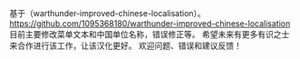 基于（warthunder-improved-chinese-localisation）。
https://github.com/1095368180/warthunder-improved-chinese-localisation
目前主要修改菜单文本和中国单位名称，错误修正等。
希望未来有更多有识之士来合作进行该工作，让该汉化更好。
欢迎问题、错误和建议反馈！
